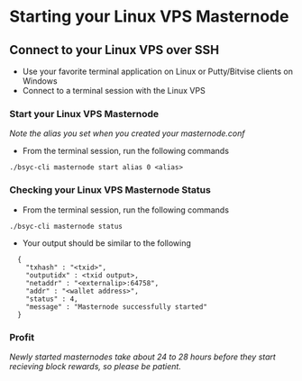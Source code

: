 # Starting your Linux VPS Masternode

## Connect to your Linux VPS over SSH

  * Use your favorite terminal application on Linux or Putty/Bitvise clients on Windows
  * Connect to a terminal session with the Linux VPS
  
### Start your Linux VPS Masternode
*Note the alias you set when you created your masternode.conf*

  * From the terminal session, run the following commands
  ```
  ./bsyc-cli masternode start alias 0 <alias>
  ```

### Checking your Linux VPS Masternode Status

  * From the terminal session, run the following commands
  ```
  ./bsyc-cli masternode status
  ```
  * Your output should be similar to the following
```
  {
    "txhash" : "<txid>",
    "outputidx" : <txid output>,
    "netaddr" : "<externalip>:64758",
    "addr" : "<wallet address>",
    "status" : 4,
    "message" : "Masternode successfully started"
  }
```

### Profit
*Newly started masternodes take about 24 to 28 hours before they start recieving block rewards, so please be patient.*


